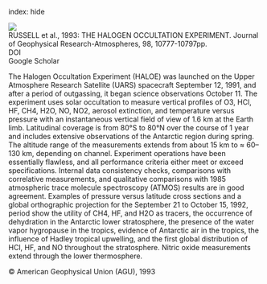 index: hide

<div class="Citation">
    <div class="Citation-thumb CitationThumb-linked"  data-href="https://doi.org/10.1029/93jd00799">
      <img src="https://static.claimspace.cloud/climate-study-static/refs/thumbs/2/RUSSELL_et_al_1993-thumb.png" />
    </div>

  <div class="Citation-body">
    <div class="Citation-text">RUSSELL et al., 1993: THE HALOGEN OCCULTATION EXPERIMENT. <span class="Article-journal">Journal of Geophysical Research-Atmospheres, </span><span class="Article-volume">98, </span>10777-10797pp.</div>
    <div class="Citation-links">
      <div class="CitationLink" data-href="https://doi.org/10.1029/93jd00799">
        <div class="CitationLink-icon CitationLink-Doi"></div>
        <div class="CitationLink-text">DOI</div>
      </div>
      <div class="CitationLink" data-href="https://scholar.google.com/scholar?q=10.1029/93jd00799">
        <div class="CitationLink-icon CitationLink-Scholar"></div>
        <div class="CitationLink-text">Google Scholar</div>
      </div>
    </div>
  </div>
</div>

The Halogen Occultation Experiment (HALOE) was launched on the Upper Atmosphere Research Satellite (UARS) spacecraft September 12, 1991, and after a period of outgassing, it began science observations October 11. The experiment uses solar occultation to measure vertical profiles of O3, HCl, HF, CH4, H2O, NO, NO2, aerosol extinction, and temperature versus pressure with an instantaneous vertical field of view of 1.6 km at the Earth limb. Latitudinal coverage is from 80°S to 80°N over the course of 1 year and includes extensive observations of the Antarctic region during spring. The altitude range of the measurements extends from about 15 km to ≈ 60–130 km, depending on channel. Experiment operations have been essentially flawless, and all performance criteria either meet or exceed specifications. Internal data consistency checks, comparisons with correlative measurements, and qualitative comparisons with 1985 atmospheric trace molecule spectroscopy (ATMOS) results are in good agreement. Examples of pressure versus latitude cross sections and a global orthographic projection for the September 21 to October 15, 1992, period show the utility of CH4, HF, and H2O as tracers, the occurrence of dehydration in the Antarctic lower stratosphere, the presence of the water vapor hygropause in the tropics, evidence of Antarctic air in the tropics, the influence of Hadley tropical upwelling, and the first global distribution of HCl, HF, and NO throughout the stratosphere. Nitric oxide measurements extend through the lower thermosphere.

<div class="Citation-copy">
&copy; American Geophysical Union (AGU), 1993
</div>